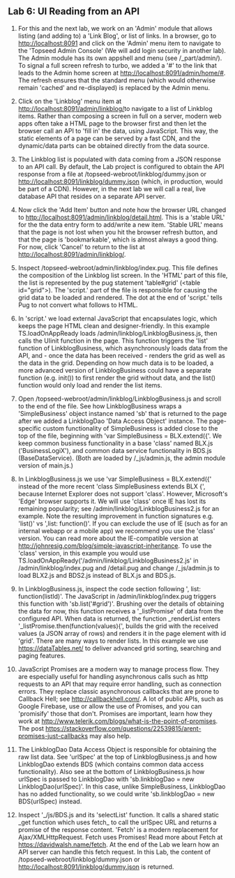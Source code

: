 ## Lab 6: UI Reading from an API

1. For this and the next lab, we work on an 'Admin' module that allows listing (and adding to) a 'Link Blog', or list of links. In a browser, go to <a href='http://localhost:8091' target='_blank'>http://localhost:8091</a> and click on the 'Admin' menu item to navigate to the 'Topseed Admin Console' (We will add login security in another lab). The Admin module has its own appshell and menu (see /_part/admin/). To signal a full screen refresh to turbo, we added a '#' to the link that leads to the Admin home screen at <a href='http://localhost:8091/admin/home/#' target='_blank'>http://localhost:8091/admin/home/#</a>. The refresh ensures that the standard menu (which would otherwise remain 'cached' and re-displayed) is replaced by the Admin menu. 

2. Click on the 'Linkblog' menu item at <a href='http://localhost:8091/admin/linkblog/' target='_blank'>http://localhost:8091/admin/linkblog/</a>to navigate to a list of Linkblog items. Rather than composing a screen in full on a server, modern web apps often take a HTML page to the browser first and then let the browser call an API to 'fill in' the data, using JavaScript. This way, the static elements of a page can be served by a fast CDN, and the dynamic/data parts can be obtained directly from the data source.

3. The Linkblog list is populated with data coming from a JSON response to an API call. By default, the Lab project is configured to obtain the API response from a file at /topseed-webroot/linkblog/dummy.json or <a href='http://localhost:8091/linkblog/dummy.json' target='_blank'>http://localhost:8091/linkblog/dummy.json</a> (which, in production, would be part of a CDN). However, in the next lab we will call a real, live database API that resides on a separate API server. 

4. Now click the 'Add Item' button and note how the browser URL changed to <a href='http://localhost:8091/admin/linkblog/detail.html' target='_blank'>http://localhost:8091/admin/linkblog/detail.html</a>. This is a 'stable URL' for the the data entry form to add/write a new item. 'Stable URL' means that the page is not lost when you hit the browser refresh button, and that the page is 'bookmarkable', which is almost always a good thing. For now, click 'Cancel' to return to the list at <a href='http://localhost:8091/admin/linkblog/' target='_blank'>http://localhost:8091/admin/linkblog/</a>.

5. Inspect /topseed-webroot/admin/linkblog/index.pug. This file defines the composition of the Linkblog list screen. In the 'HTML' part of this file, the list is represented by the pug statement 'table#grid' (&lt;table id="grid"&gt;). The 'script.' part of the file is responsible for causing the grid data to be loaded and rendered. The dot at the end of 'script.' tells Pug to not convert what follows to HTML. 

6. In 'script.' we load external JavaScript that encapsulates logic, which keeps the page HTML clean and designer-friendly. In this example TS.loadOnAppReady loads /admin/linkblog/LinkblogBusiness.js, then calls the UIinit function in the page. This function triggers the 'list' function of LinkblogBusiness, which asynchronously loads data from the API, and - once the data has been received - renders the grid as well as the data in the grid. Depending on how much data is to be loaded, a more advanced version of LinkblogBusiness could have a separate function (e.g. init()) to first render the grid without data, and the list() function would only load and render the list items.

7. Open /topseed-webroot/admin/linkblog/LinkblogBusiness.js and scroll to the end of the file. See how LinkblogBusiness wraps a 'SimpleBusiness' object instance named 'sb' that is returned to the page after we added a LinkblogDao 'Data Access Object' instance. The page-specific custom functionality of SimpleBusiness is added close to the top of the file, beginning with 'var SimpleBusiness = BLX.extend({'. We keep common business functionality in a base 'class' named BLX.js ('BusinessLogiX'), and common data service functionality in BDS.js (BaseDataService). (Both are loaded by /_js/admin.js, the admin module version of main.js.) 

8. In LinkblogBusiness.js we use 'var SimpleBusiness = BLX.extend({' instead of the more recent 'class SimpleBusiness extends BLX {', because Internet Explorer does not support 'class'. However, Microsoft's 'Edge' browser supports it. We will use 'class' once IE has lost its remaining popularity; see /admin/linkblog/LinkblogBusiness2.js for an example. Note the resulting improvement in function signatures e.g. 'list()' vs ',list: function()'. If you can exclude the use of IE (such as for an internal webapp or a mobile app) we recommend you use the 'class' version. You can read more about the IE-compatible version at <a href='http://johnresig.com/blog/simple-javascript-inheritance' target='_blank'>http://johnresig.com/blog/simple-javascript-inheritance</a>. To use the 'class' version, in this example you would use TS.loadOnAppReady('/admin/linkblog/LinkblogBusiness2.js' in /admin/linkblog/index.pug and /detail.pug and change /_js/admin.js to load BLX2.js and BDS2.js instead of BLX.js and BDS.js.

9. In LinkblogBusiness.js, inspect the code section following ', list: function(listId)'. The JavaScript in /admin/linkblog/index.pug triggers this function with 'sb.list('#grid')'. Brushing over the details of obtaining the data for now, this function receives a '\_listPromise' of data from the configured API. When data is returned, the function \_renderList enters '\_listPromise.then(function(values){', builds the grid with the received values (a JSON array of rows) and renders it in the page element with id 'grid'. There are many ways to render lists. In this example we use <a href='https://dataTables.net/' target='_blank'>https://dataTables.net/</a> to deliver advanced grid sorting, searching and paging features. 

10. JavaScript Promises are a modern way to manage process flow. They are especially useful for handling asynchronous calls such as http requests to an API that may require error handling, such as connection errors. They replace classic asynchronous callbacks that are prone to Callback Hell; see <a href='http://callbackhell.com/' target='_blank'>http://callbackhell.com/</a>.  A lot of public APIs, such as Google Firebase, use or allow the use of Promises, and you can 'promisify' those that don't. Promises are important, learn how they work at <a href='http://www.telerik.com/blogs/what-is-the-point-of-promises' target='_blank'>http://www.telerik.com/blogs/what-is-the-point-of-promises</a>. The post <a href='https://stackoverflow.com/questions/22539815/arent-promises-just-callbacks' target='_blank'>https://stackoverflow.com/questions/22539815/arent-promises-just-callbacks</a> may also help.

11. The LinkblogDao Data Access Object is responsible for obtaining the raw list data. See 'urlSpec' at the top of LinkblogBusiness.js and how LinkblogDao extends BDS (which contains common data access functionality). Also see at the bottom of LinkblogBusiness.js how urlSpec is passed to LinkblogDao with 'sb.linkblogDao = new LinkblogDao(urlSpec)'. In this case, unlike SimpleBusiness, LinkblogDao has no added functionality, so we could write 'sb.linkblogDao = new BDS(urlSpec) instead.

12. Inspect '\_/js/BDS.js and its 'selectList' function. It calls a shared static \_get function which uses fetch\_ to call the urlSpec URL and returns a promise of the response content. 'Fetch' is a modern replacement for Ajax/XMLHttpRequest. Fetch uses Promises! Read more about Fetch at <a href='https://davidwalsh.name/fetch' target='_blank'>https://davidwalsh.name/fetch</a>. At the end of the Lab we learn how an API server can handle this fetch request. In this Lab, the content of /topseed-webroot/linkblog/dummy.json or <a href='http://localhost:8091/linkblog/dummy.json' target='_blank'>http://localhost:8091/linkblog/dummy.json</a> is returned.

